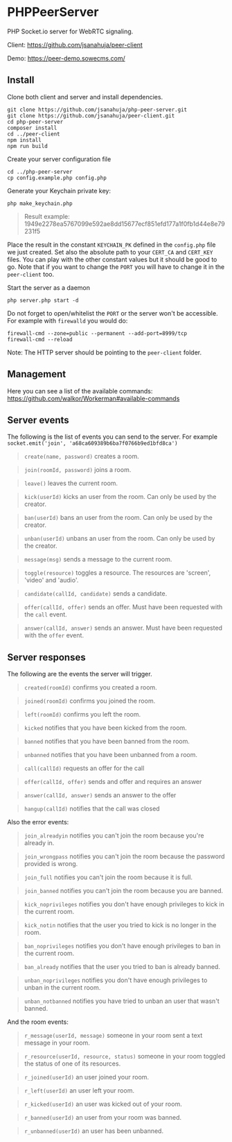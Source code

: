 # PHPPeerServer
PHP Socket.io server for WebRTC signaling.

Client: https://github.com/jsanahuja/peer-client

Demo: https://peer-demo.sowecms.com/

## Install
Clone both client and server and install dependencies.
```
git clone https://github.com/jsanahuja/php-peer-server.git
git clone https://github.com/jsanahuja/peer-client.git
cd php-peer-server 
composer install
cd ../peer-client
npm install
npm run build
```

Create your server configuration file
```
cd ../php-peer-server
cp config.example.php config.php
```
Generate your Keychain private key:
```
php make_keychain.php
```
> Result example: 1949e2278ea5767099e592ae8dd15677ecf851efd177a1f0fb1d44e8e79231f5

Place the result in the constant `KEYCHAIN_PK` defined in the `config.php` file we just created. Set also the absolute path to your `CERT_CA` and `CERT_KEY` files. You can play with the other constant values but it should be good to go. Note that if you want to change the `PORT` you will have to change it in the `peer-client` too.

Start the server as a daemon
```
php server.php start -d
```

Do not forget to open/whitelist the `PORT` or the server won't be accessible. For example with `firewalld` you would do:
```
firewall-cmd --zone=public --permanent --add-port=8999/tcp
firewall-cmd --reload
```

Note: The HTTP server should be pointing to the `peer-client` folder.

## Management

Here you can see a list of the available commands: https://github.com/walkor/Workerman#available-commands

## Server events

The following is the list of events you can send to the server. For example `socket.emit('join', 'a68ca609389b6ba7f0766b9ed1bfd8ca')`

> `create(name, password)` creates a room.

> `join(roomId, password)` joins a room.

> `leave()` leaves the current room.

> `kick(userId)` kicks an user from the room. Can only be used by the creator.

> `ban(userId)` bans an user from the room. Can only be used by the creator.

> `unban(userId)` unbans an user from the room. Can only be used by the creator.

> `message(msg)` sends a message to the current room.

> `toggle(resource)` toggles a resource. The resources are 'screen', 'video' and 'audio'.

> `candidate(callId, candidate)` sends a candidate.

> `offer(callId, offer)` sends an offer. Must have been requested with the `call` event.

> `answer(callId, answer)` sends an answer. Must have been requested with the `offer` event.

## Server responses

The following are the events the server will trigger.

> `created(roomId)` confirms you created a room.

> `joined(roomId)` confirms you joined the room.

> `left(roomId)` confirms you left the room.

> `kicked` notifies that you have been kicked from the room.

> `banned` notifies that you have been banned from the room.

> `unbanned` notifies that you have been unbanned from a room.

> `call(callId)` requests an offer for the call

> `offer(callId, offer)` sends and offer and requires an answer

> `answer(callId, answer)` sends an answer to the offer

> `hangup(callId)` notifies that the call was closed

Also the error events:

> `join_alreadyin` notifies you can't join the room because you're already in.

> `join_wrongpass` notifies you can't join the room because the password provided is wrong.

> `join_full` notifies you can't join the room because it is full.

> `join_banned` notifies you can't join the room because you are banned.

> `kick_noprivileges` notifies you don't have enough privileges to kick in the current room.

> `kick_notin` notifies that the user you tried to kick is no longer in the room.

> `ban_noprivileges` notifies you don't have enough privileges to ban in the current room.

> `ban_already` notifies that the user you tried to ban is already banned.

> `unban_noprivileges` notifies you don't have enough privileges to unban in the current room.

> `unban_notbanned` notifies you have tried to unban an user that wasn't banned.

And the room events:

> `r_message(userId, message)` someone in your room sent a text message in your room.

> `r_resource(userId, resource, status)` someone in your room toggled the status of one of its resources.

> `r_joined(userId)` an user joined your room.

> `r_left(userId)` an user left your room.

> `r_kicked(userId)` an user was kicked out of your room.

> `r_banned(userId)` an user from your room was banned.

> `r_unbanned(userId)` an user has been unbanned.
